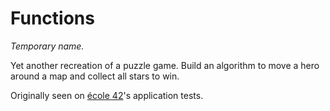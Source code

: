 # Functions

*Temporary name.*

Yet another recreation of a puzzle game. Build an algorithm to move a hero around a map and collect all stars to win.

Originally seen on [école 42](https://www.42.fr/)'s application tests.
